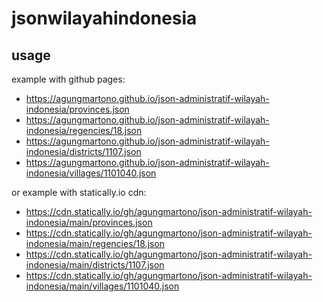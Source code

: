 # jsonwilayahindonesia

## usage

example with github pages:
- https://agungmartono.github.io/json-administratif-wilayah-indonesia/provinces.json
- https://agungmartono.github.io/json-administratif-wilayah-indonesia/regencies/18.json
- https://agungmartono.github.io/json-administratif-wilayah-indonesia/districts/1107.json
- https://agungmartono.github.io/json-administratif-wilayah-indonesia/villages/1101040.json

or example with statically.io cdn:
- https://cdn.statically.io/gh/agungmartono/json-administratif-wilayah-indonesia/main/provinces.json
- https://cdn.statically.io/gh/agungmartono/json-administratif-wilayah-indonesia/main/regencies/18.json
- https://cdn.statically.io/gh/agungmartono/json-administratif-wilayah-indonesia/main/districts/1107.json
- https://cdn.statically.io/gh/agungmartono/json-administratif-wilayah-indonesia/main/villages/1101040.json
